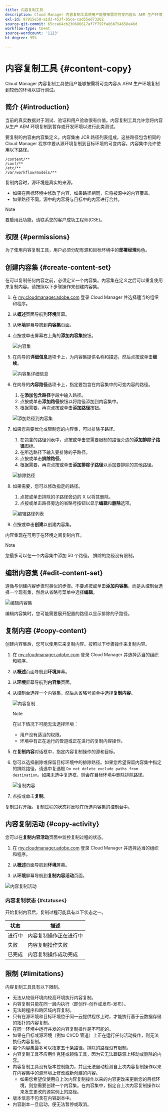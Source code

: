 ```yaml
---
title: 内容复制工具
description: Cloud Manager 内容复制工具使用户能够按需将可变内容从 AEM 生产环境复制到较低的环境以进行测试。
exl-id: 97915e58-a1d3-453f-b5ce-cad55ed73262
source-git-commit: 65cca64cb230686617af7f797fa86b754658e46d
workflow-type: tm+mt
source-wordcount: '1123'
ht-degree: 95%

---
```


# 内容复制工具 {#content-copy}

Cloud Manager 内容复制工具使用户能够按需将可变内容从 AEM 生产环境复制到较低的环境以进行测试。

## 简介 {#introduction}

当前的真实数据对于测试、验证和用户验收很有价值。内容复制工具允许您将内容从生产 AEM 环境复制到暂存或开发环境以进行此类测试。

要复制的内容由内容集定义。内容集由 JCR 路径列表组成，这些路径包含相同的 Cloud Manager 程序中要从源环境复制到目标环境的可变内容。内容集中允许使用以下路径。

```text
/content/**
/conf/**
/etc/**
/var/workflow/models/**
```

复制内容时，源环境是真实的来源。

* 如果在目标环境中修改了内容，如果路径相同，它将被源中的内容覆盖。
* 如果路径不同，源中的内容将与目标中的内容进行合并。

>[!NOTE]
>
>要启用此功能，请联系您的客户成功工程师(CSE)。

## 权限 {#permissions}

为了使用内容复制工具，用户必须分配有源和目标环境中的&#x200B;**部署经理**&#x200B;角色。

## 创建内容集 {#create-content-set}

在可以复制任何内容之前，必须定义一个内容集。内容集在定义之后可以重复使用来复制内容。请按照以下步骤操作来创建内容集。

1. 在 [my.cloudmanager.adobe.com](https://my.cloudmanager.adobe.com/) 登录 Cloud Manager 并选择适当的组织和程序。

1. 从&#x200B;**概述**&#x200B;页面导航到&#x200B;**环境**&#x200B;屏幕。

1. 从&#x200B;**环境**&#x200B;屏幕导航到&#x200B;**内容集**&#x200B;页面。

1. 点按或单击屏幕右上角的&#x200B;**添加内容集**&#x200B;按钮。

   ![内容集](/help/assets/content-sets.png)

1. 在向导的&#x200B;**详细信息**&#x200B;选项卡上，为内容集提供名称和描述，然后点按或单击&#x200B;**继续**。

   ![内容集详细信息](/help/assets/add-content-set-details.png)

1. 在向导的&#x200B;**内容路径**&#x200B;选项卡上，指定要包含在内容集中的可变内容的路径。

   1. 在&#x200B;**添加包含路径**&#x200B;字段中输入路径。
   1. 点按或单击&#x200B;**添加路径**&#x200B;按钮以将路径添加到内容集中。
   1. 根据需要，再次点按或单击&#x200B;**添加路径**&#x200B;按钮。

   ![添加路径到内容集](/help/assets/add-content-set-paths.png)

1. 如果您需要优化或限制您的内容集，可以排除子路径。

   1. 在包含的路径列表中，点按或单击您需要限制的路径旁边的&#x200B;**添加排除子路径**&#x200B;图标。
   1. 在所选路径下输入要排除的子路径。
   1. 点按或单击&#x200B;**排除路径**。
   1. 根据需要，再次点按或单击&#x200B;**添加排除子路径**&#x200B;以添加要排除的其他路径。

   ![排除路径](/help/assets/add-content-set-paths-excluded.png)

1. 如果需要，您可以修改指定的路径。

   1. 点按或单击排除的子路径旁边的 X 以将其删除。
   1. 点按或单击路径旁边的省略号按钮以显示&#x200B;**编辑**&#x200B;和&#x200B;**删除**&#x200B;选项。

   ![编辑路径列表](/help/assets/add-content-set-excluded-paths.png)

1. 点按或单击&#x200B;**创建**&#x200B;以创建内容集。

内容集现在可用于在环境之间复制内容。

>[!NOTE]
>
>您最多可以在一个内容集中添加 50 个路径。
>排除的路径没有限制。

## 编辑内容集 {#edit-content-set}

遵循与创建内容步骤时类似的步骤。不要点按或单击&#x200B;**添加内容集**，而是从控制台选择一个现有集，然后从省略号菜单中选择&#x200B;**编辑**。

![编辑内容集](/help/assets/edit-content-set.png)

编辑内容集时，您可能需要展开配置的路径以显示排除的子路径。

## 复制内容 {#copy-content}

创建内容集后，您可以使用它来复制内容。按照以下步骤操作来复制内容。

1. 在 [my.cloudmanager.adobe.com](https://my.cloudmanager.adobe.com/) 登录 Cloud Manager 并选择适当的组织和程序。

1. 从&#x200B;**概述**&#x200B;页面导航到&#x200B;**环境**&#x200B;屏幕。

1. 从&#x200B;**环境**&#x200B;屏幕导航到&#x200B;**内容集**&#x200B;页面。

1. 从控制台选择一个内容集，然后从省略号菜单中选择&#x200B;**复制内容**。

   ![内容复制](/help/assets/copy-content.png)

   >[!NOTE]
   >
   >在以下情况下可能无法选择环境：
   >
   >* 用户没有适当的权限。
   >* 环境中有正在运行的管道或正在进行的复制内容操作。


1. 在&#x200B;**复制内容**&#x200B;对话框中，指定内容复制操作的源和目标。

1. 您可以选择删除或保留目标环境中的排除路径。如果您希望保留内容集中指定的排除路径，请选中复选框 `Do not delete exclude paths from destination`。如果未选中复选框，则会在目标环境中删除排除路径。

   ![复制内容](/help/assets/copying-content.png)

1. 点按或单击&#x200B;**复制**。

复制过程开始。复制过程的状态将反映在所选内容集的控制台中。

## 内容复制活动 {#copy-activity}

您可以在&#x200B;**复制内容活动**&#x200B;页面中监控复制过程的状态。

1. 在 [my.cloudmanager.adobe.com](https://my.cloudmanager.adobe.com/) 登录 Cloud Manager 并选择适当的组织和程序。

1. 从&#x200B;**概述**&#x200B;页面导航到&#x200B;**环境**&#x200B;屏幕。

1. 从&#x200B;**环境**&#x200B;屏幕导航到&#x200B;**复制内容活动**&#x200B;页面。

![内容复制活动](/help/assets/copy-content-activity.png)

### 内容复制状态 {#statuses}

开始复制内容后，复制过程可能具有以下状态之一。

| 状态 | 描述 |
|---|---|
| 进行中 | 内容复制操作正在进行中 |
| 失败 | 内容复制操作失败 |
| 已完成 | 内容复制操作成功完成 |

## 限制 {#limitations}

内容复制工具具有以下限制。

* 无法从较低环境向较高环境执行内容复制。
* 内容复制只能在同一层内执行（即创作-创作或发布-发布）。
* 无法跨程序和跨区域内容复制。
* 只有在源环境和目标环境位于同一云提供程序上时，才能执行基于云数据存储的拓扑的内容复制。
* 在同一环境中运行并发的内容复制操作是不可能的。
* 如果在目标或源环境（例如 CI/CD 管道）上正在运行任何活动操作，则无法执行内容复制。
* 每个内容集最多可以指定五十条路径。排除的路径没有限制。
* 内容复制工具不应用作克隆或镜像工具，因为它无法跟踪源上移动或删除的内容。
* 内容复制工具没有版本控制能力，并且无法自动检测自上次内容复制操作以来在内容集中的源环境上修改或新创建的内容。
   * 如果您希望仅使用自上次内容复制操作以来的内容更改来更新您的目标环境，则您需要创建一个内容集。在内容集中，指定自上次内容复制操作以来发生更改的源实例上的路径。
* 版本信息不包含在内容副本中。
* 内容副本一旦启动，便无法暂停或取消。
